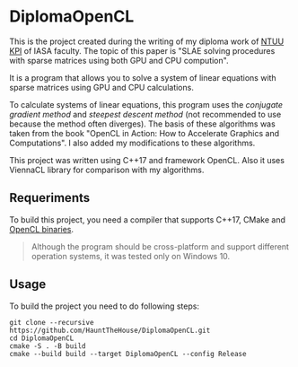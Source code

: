 # DiplomaOpenCL
This is the project created during the writing of my diploma work of [NTUU KPI](https://en.wikipedia.org/wiki/Igor_Sikorsky_Kyiv_Polytechnic_Institute) of IASA faculty. The topic of this paper is "SLAE solving procedures with sparse matrices using both GPU and CPU compution".

It is a program that allows you to solve a system of linear equations with sparse matrices using GPU and CPU calculations.

To calculate systems of linear equations, this program uses the _conjugate gradient method_ and _steepest descent method_ (not recommended to use because the method often diverges). The basis of these algorithms was taken from the book "OpenCL in Action: How to Accelerate Graphics and Computations". I also added my modifications to these algorithms.

This project was written using C++17 and framework OpenCL. Also it uses ViennaCL library for comparison with my algorithms.

## Requeriments
To build this project, you need a compiler that supports C++17, CMake and [OpenCL binaries](https://www.intel.com/content/www/us/en/developer/tools/opencl-sdk/choose-download.html).
> Although the program should be cross-platform and support different operation systems, it was tested only on Windows 10.

## Usage
To build the project you need to do following steps:
```
git clone --recursive https://github.com/HauntTheHouse/DiplomaOpenCL.git
cd DiplomaOpenCL
cmake -S . -B build
cmake --build build --target DiplomaOpenCL --config Release
```
